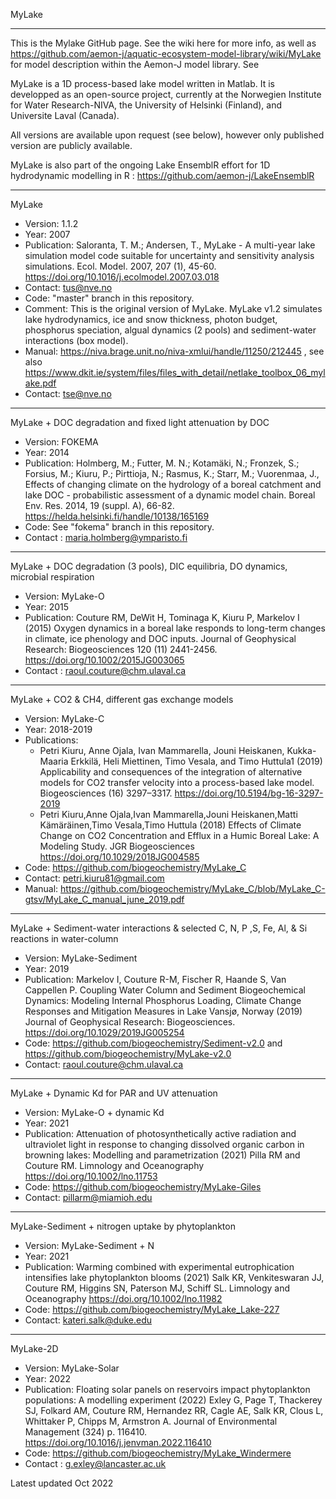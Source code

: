 MyLake
***
This is the Mylake GitHub page. See the wiki here for more info, as well as https://github.com/aemon-j/aquatic-ecosystem-model-library/wiki/MyLake for model description within the Aemon-J model library. See 

MyLake is a 1D process-based lake model written in Matlab. It is developped as an open-source project, currently at the Norwegien Institute for Water Research-NIVA, the University of Helsinki (Finland), and Universite Laval (Canada). 

All versions are available upon request (see below), however only published version are publicly available. 

MyLake is also part of the ongoing Lake EnsemblR effort for 1D hydrodynamic modelling in R : https://github.com/aemon-j/LakeEnsemblR

***
MyLake
- Version: 1.1.2
- Year: 2007
- Publication: Saloranta, T. M.; Andersen, T., MyLake - A multi-year lake simulation model code suitable for uncertainty and sensitivity analysis simulations. Ecol. Model. 2007, 207 (1), 45-60. https://doi.org/10.1016/j.ecolmodel.2007.03.018
- Contact: tus@nve.no
- Code: "master" branch in this repository. 
- Comment: This is the original version of MyLake. MyLake v1.2 simulates lake hydrodynamics, ice and snow thickness, photon budget, phosphorus speciation, algual dynamics (2 pools) and sediment-water interactions (box model). 
- Manual: https://niva.brage.unit.no/niva-xmlui/handle/11250/212445 , see also https://www.dkit.ie/system/files/files_with_detail/netlake_toolbox_06_mylake.pdf
- Contact: tse@nve.no

***
MyLake + DOC degradation and fixed light attenuation by DOC  
- Version: FOKEMA 
- Year: 2014
- Publication: Holmberg, M.; Futter, M. N.; Kotamäki, N.; Fronzek, S.; Forsius, M.; Kiuru, P.; Pirttioja, N.; Rasmus, K.; Starr, M.; Vuorenmaa, J., Effects of changing climate on the hydrology of a boreal catchment and lake DOC - probabilistic assessment of a dynamic model chain. Boreal Env. Res. 2014, 19 (suppl. A), 66-82.  https://helda.helsinki.fi/handle/10138/165169
- Code: See "fokema" branch in this repository. 
- Contact : maria.holmberg@ymparisto.fi

****
MyLake + DOC degradation (3 pools), DIC equilibria, DO dynamics, microbial respiration
- Version: MyLake-O
- Year: 2015
- Publication:  Couture RM, DeWit H, Tominaga K, Kiuru P, Markelov I (2015) Oxygen dynamics in a boreal lake responds to long-term changes in climate, ice phenology and DOC inputs. Journal of Geophysical Research: Biogeosciences 120 (11) 2441-2456. https://doi.org/10.1002/2015JG003065
- Contact : raoul.couture@chm.ulaval.ca

*** 
MyLake + CO2 & CH4, different gas exchange models
- Version: MyLake-C
- Year: 2018-2019
- Publications: 
    - Petri Kiuru, Anne Ojala, Ivan Mammarella, Jouni Heiskanen, Kukka-Maaria Erkkilä, Heli Miettinen, Timo Vesala, and Timo Huttula1 (2019) Applicability and consequences of the integration of alternative models for CO2 transfer velocity into a process-based lake model. Biogeosciences (16) 3297–3317. https://doi.org/10.5194/bg-16-3297-2019
    - Petri Kiuru,Anne Ojala,Ivan Mammarella,Jouni Heiskanen,Matti Kämäräinen,Timo Vesala,Timo Huttula (2018) Effects of Climate Change on CO2 Concentration and Efflux in a Humic Boreal Lake: A Modeling Study. JGR Biogeosciences https://doi.org/10.1029/2018JG004585 
- Code: https://github.com/biogeochemistry/MyLake_C
- Contact: petri.kiuru81@gmail.com
- Manual: https://github.com/biogeochemistry/MyLake_C/blob/MyLake_C-gtsv/MyLake_C_manual_june_2019.pdf

***
MyLake + Sediment-water interactions & selected C, N, P ,S, Fe, Al, & Si reactions in water-column
- Version: MyLake-Sediment
- Year: 2019
- Publication:  Markelov I, Couture R-M,  Fischer R, Haande S, Van Cappellen P. Coupling Water Column and Sediment Biogeochemical Dynamics: Modeling Internal Phosphorus Loading, Climate Change Responses and Mitigation Measures in Lake Vansjø, Norway (2019) Journal of Geophysical Research: Biogeosciences. https://doi.org/10.1029/2019JG005254
- Code: https://github.com/biogeochemistry/Sediment-v2.0 and https://github.com/biogeochemistry/MyLake-v2.0
- Contact: raoul.couture@chm.ulaval.ca

***
MyLake + Dynamic Kd for PAR and UV attenuation
- Version: MyLake-O + dynamic Kd
- Year: 2021
- Publication: Attenuation of photosynthetically active radiation and ultraviolet light in response to changing dissolved organic carbon in browning lakes:  Modelling and parametrization (2021) Pilla RM and Couture RM. Limnology and Oceanography https://doi.org/10.1002/lno.11753
- Code: https://github.com/biogeochemistry/MyLake-Giles
- Contact: pillarm@miamioh.edu

***
MyLake-Sediment + nitrogen uptake by phytoplankton
- Version: MyLake-Sediment + N
- Year: 2021
- Publication: Warming combined with experimental eutrophication intensifies lake phytoplankton blooms (2021) Salk KR, Venkiteswaran JJ, Couture RM, Higgins SN, Paterson MJ, Schiff SL. Limnology and Oceanography https://doi.org/10.1002/lno.11982
- Code: https://github.com/biogeochemistry/MyLake_Lake-227
- Contact: kateri.salk@duke.edu

***

MyLake-2D
- Version: MyLake-Solar 
- Year: 2022
- Publication: Floating solar panels on reservoirs impact phytoplankton populations: A modelling experiment (2022) Exley G, Page T, Thackerey SJ, Folkard AM, Couture RM, Hernandez RR, Cagle AE, Salk KR, Clous L, Whittaker P, Chipps M, Armstron A. Journal of Environmental Management (324) p. 116410. https://doi.org/10.1016/j.jenvman.2022.116410
- Code: https://github.com/biogeochemistry/MyLake_Windermere
- Contact : g.exley@lancaster.ac.uk

Latest updated Oct 2022

